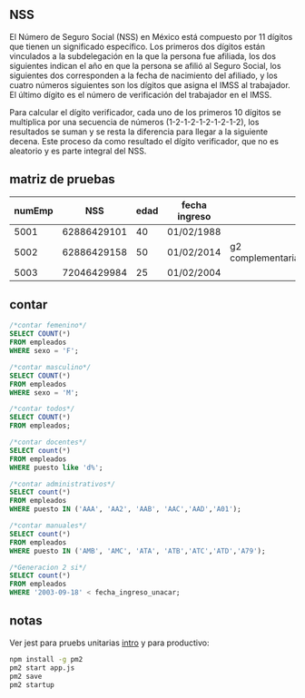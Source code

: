 ## NSS

El Número de Seguro Social (NSS) en México está compuesto por 11 dígitos que tienen un significado específico. 
Los primeros dos dígitos están vinculados a la subdelegación en la que la persona fue afiliada, 
los dos siguientes indican el año en que la persona se afilió al Seguro Social, 
los siguientes dos corresponden a la fecha de nacimiento del afiliado, y 
los cuatro números siguientes son los dígitos que asigna el IMSS al trabajador. 
El último dígito es el número de verificación del trabajador en el IMSS.

Para calcular el dígito verificador, cada uno de los primeros 10 dígitos se multiplica por una secuencia de números (1-2-1-2-1-2-1-2-1-2), los resultados se suman y se resta la diferencia para llegar a la siguiente decena. Este proceso da como resultado el dígito verificador, que no es aleatorio y es parte integral del NSS.

## matriz de pruebas

|numEmp  | NSS           | edad | fecha ingreso |   |
|--------|---------------|------|---------------|---|
| 5001    | 62886429101   | 40   | 01/02/1988    |   |
| 5002    | 62886429158   | 50   | 01/02/2014    |g2 complementaria|
| 5003    | 72046429984   | 25   | 01/02/2004    |   |




## contar

```sql
/*contar femenino*/
SELECT COUNT(*) 
FROM empleados 
WHERE sexo = 'F';

/*contar masculino*/
SELECT COUNT(*) 
FROM empleados 
WHERE sexo = 'M';

/*contar todos*/
SELECT COUNT(*) 
FROM empleados;

/*contar docentes*/
SELECT count(*) 
FROM empleados 
WHERE puesto like 'd%';

/*contar administrativos*/
SELECT count(*) 
FROM empleados 
WHERE puesto IN ('AAA', 'AA2', 'AAB', 'AAC','AAD','A01');

/*contar manuales*/
SELECT count(*) 
FROM empleados 
WHERE puesto IN ('AMB', 'AMC', 'ATA', 'ATB','ATC','ATD','A79');

/*Generacion 2 si*/
SELECT count(*)
FROM empleados
WHERE '2003-09-18' < fecha_ingreso_unacar;
```
## notas

Ver jest para pruebs unitarias
[intro](https://tecnops.es/testing-en-javascript-con-jest-parte-1-de-2/)
y para productivo:

```sh
npm install -g pm2
pm2 start app.js
pm2 save
pm2 startup
```